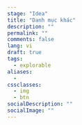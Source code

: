 ```yaml
---
stage: "Idea"
title: "Danh mục khác"
description: ""
permalink: ""
comments: false
lang: vi
draft: true
tags:
  - explorable
aliases:
  - 
cssclasses:
  - img
  - btn
socialDescription: ""
socialImage: ""
---
```


